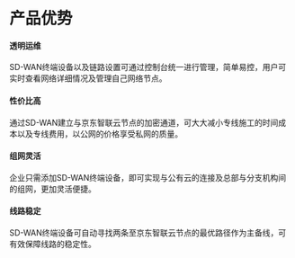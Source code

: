 # 产品优势

#### 透明运维
SD-WAN终端设备以及链路设置可通过控制台统一进行管理，简单易控，用户可实时查看网络详细情况及管理自己网络节点。
#### 性价比高
通过SD-WAN建立与京东智联云节点的加密通道，可大大减小专线施工的时间成本以及专线费用，以公网的价格享受私网的质量。
#### 组网灵活
企业只需添加SD-WAN终端设备，即可实现与公有云的连接及总部与分支机构间的组网，更加灵活便捷。
#### 线路稳定
SD-WAN终端设备可自动寻找两条至京东智联云节点的最优路径作为主备线，可有效保障线路的稳定性。
